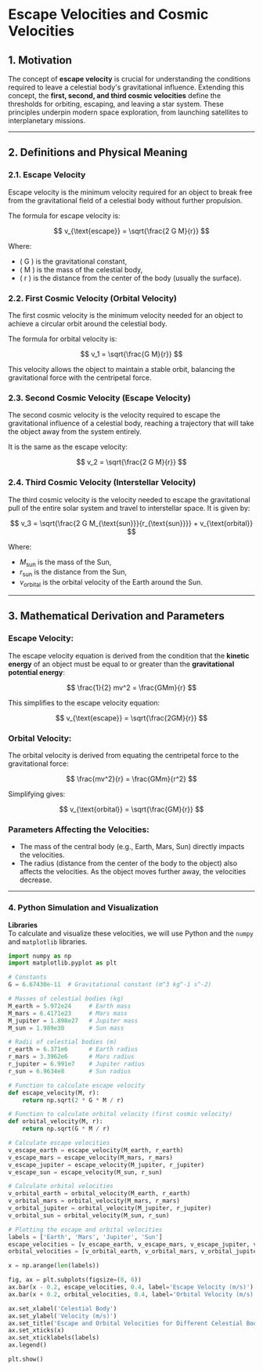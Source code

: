 # Escape Velocities and Cosmic Velocities

## 1. Motivation

The concept of **escape velocity** is crucial for understanding the conditions required to leave a celestial body's gravitational influence. Extending this concept, the **first, second, and third cosmic velocities** define the thresholds for orbiting, escaping, and leaving a star system. These principles underpin modern space exploration, from launching satellites to interplanetary missions.

---

## 2. Definitions and Physical Meaning

### 2.1. Escape Velocity

Escape velocity is the minimum velocity required for an object to break free from the gravitational field of a celestial body without further propulsion.

The formula for escape velocity is:

$$
v_{\text{escape}} = \sqrt{\frac{2 G M}{r}}
$$

Where:
- \( G \) is the gravitational constant,
- \( M \) is the mass of the celestial body,
- \( r \) is the distance from the center of the body (usually the surface).

### 2.2. First Cosmic Velocity (Orbital Velocity)

The first cosmic velocity is the minimum velocity needed for an object to achieve a circular orbit around the celestial body.

The formula for orbital velocity is:

$$
v_1 = \sqrt{\frac{G M}{r}}
$$

This velocity allows the object to maintain a stable orbit, balancing the gravitational force with the centripetal force.

### 2.3. Second Cosmic Velocity (Escape Velocity)

The second cosmic velocity is the velocity required to escape the gravitational influence of a celestial body, reaching a trajectory that will take the object away from the system entirely.

It is the same as the escape velocity:

$$
v_2 = \sqrt{\frac{2 G M}{r}}
$$

### 2.4. Third Cosmic Velocity (Interstellar Velocity)

The third cosmic velocity is the velocity needed to escape the gravitational pull of the entire solar system and travel to interstellar space. It is given by:

$$
v_3 = \sqrt{\frac{2 G M_{\text{sun}}}{r_{\text{sun}}}} + v_{\text{orbital}}
$$

Where:

- $M_{\text{sun}}$ is the mass of the Sun,
- $r_{\text{sun}}$ is the distance from the Sun,
- $v_{\text{orbital}}$ is the orbital velocity of the Earth around the Sun.

---

## 3. Mathematical Derivation and Parameters

### Escape Velocity:

The escape velocity equation is derived from the condition that the **kinetic energy** of an object must be equal to or greater than the **gravitational potential energy**:

$$
\frac{1}{2} mv^2 = \frac{GMm}{r}
$$

This simplifies to the escape velocity equation:

$$
v_{\text{escape}} = \sqrt{\frac{2GM}{r}}
$$

### Orbital Velocity:

The orbital velocity is derived from equating the centripetal force to the gravitational force:

$$
\frac{mv^2}{r} = \frac{GMm}{r^2}
$$

Simplifying gives:

$$
v_{\text{orbital}} = \sqrt{\frac{GM}{r}}
$$

### Parameters Affecting the Velocities:
- The mass of the central body (e.g., Earth, Mars, Sun) directly impacts the velocities.
- The radius (distance from the center of the body to the object) also affects the velocities. As the object moves further away, the velocities decrease.

---

### 4. Python Simulation and Visualization

**Libraries**  
To calculate and visualize these velocities, we will use Python and the `numpy` and `matplotlib` libraries.

```python
import numpy as np
import matplotlib.pyplot as plt

# Constants
G = 6.67430e-11  # Gravitational constant (m^3 kg^-1 s^-2)

# Masses of celestial bodies (kg)
M_earth = 5.972e24     # Earth mass
M_mars = 6.4171e23     # Mars mass
M_jupiter = 1.898e27   # Jupiter mass
M_sun = 1.989e30       # Sun mass

# Radii of celestial bodies (m)
r_earth = 6.371e6      # Earth radius
r_mars = 3.3962e6      # Mars radius
r_jupiter = 6.991e7    # Jupiter radius
r_sun = 6.9634e8       # Sun radius

# Function to calculate escape velocity
def escape_velocity(M, r):
    return np.sqrt(2 * G * M / r)

# Function to calculate orbital velocity (first cosmic velocity)
def orbital_velocity(M, r):
    return np.sqrt(G * M / r)

# Calculate escape velocities
v_escape_earth = escape_velocity(M_earth, r_earth)
v_escape_mars = escape_velocity(M_mars, r_mars)
v_escape_jupiter = escape_velocity(M_jupiter, r_jupiter)
v_escape_sun = escape_velocity(M_sun, r_sun)

# Calculate orbital velocities
v_orbital_earth = orbital_velocity(M_earth, r_earth)
v_orbital_mars = orbital_velocity(M_mars, r_mars)
v_orbital_jupiter = orbital_velocity(M_jupiter, r_jupiter)
v_orbital_sun = orbital_velocity(M_sun, r_sun)

# Plotting the escape and orbital velocities
labels = ['Earth', 'Mars', 'Jupiter', 'Sun']
escape_velocities = [v_escape_earth, v_escape_mars, v_escape_jupiter, v_escape_sun]
orbital_velocities = [v_orbital_earth, v_orbital_mars, v_orbital_jupiter, v_orbital_sun]

x = np.arange(len(labels))

fig, ax = plt.subplots(figsize=(8, 6))
ax.bar(x - 0.2, escape_velocities, 0.4, label='Escape Velocity (m/s)')
ax.bar(x + 0.2, orbital_velocities, 0.4, label='Orbital Velocity (m/s)')

ax.set_xlabel('Celestial Body')
ax.set_ylabel('Velocity (m/s)')
ax.set_title('Escape and Orbital Velocities for Different Celestial Bodies')
ax.set_xticks(x)
ax.set_xticklabels(labels)
ax.legend()

plt.show()
```
